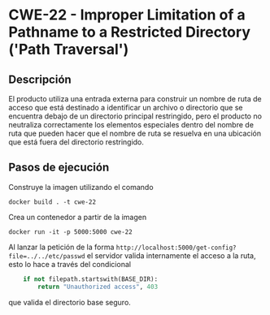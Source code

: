 # CWE-22 - Improper Limitation of a Pathname to a Restricted Directory ('Path Traversal')

## Descripción
El producto utiliza una entrada externa para construir un nombre de ruta de acceso que está destinado a identificar un archivo o directorio que se encuentra debajo de un directorio principal restringido, pero el producto no neutraliza correctamente los elementos especiales dentro del nombre de ruta que pueden hacer que el nombre de ruta se resuelva en una ubicación que está fuera del directorio restringido.

## Pasos de ejecución

Construye la imagen utilizando el comando
```
docker build . -t cwe-22
```

Crea un contenedor a partir de la imagen
```
docker run -it -p 5000:5000 cwe-22
```

Al lanzar la petición de la forma `http://localhost:5000/get-config?file=../../etc/passwd` el servidor valida internamente el acceso a la ruta, esto lo hace a través del condicional
```python
    if not filepath.startswith(BASE_DIR):
        return "Unauthorized access", 403
```
que valida el directorio base seguro.